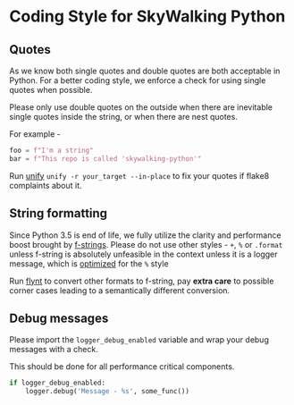 # Coding Style for SkyWalking Python

## Quotes 

As we know both single quotes and double quotes are both acceptable in Python. 
For a better coding style, we enforce a check for using single quotes when possible.

Please only use double quotes on the outside when there are inevitable single quotes inside the string, or when there
are nest quotes.

For example - 
```python
foo = f"I'm a string"
bar = f"This repo is called 'skywalking-python'"
```

Run [unify](https://github.com/myint/unify) `unify -r your_target --in-place` to fix your quotes if flake8 complaints about it.

## String formatting

Since Python 3.5 is end of life, we fully utilize the clarity and performance boost brought by [f-strings](https://docs.python.org/3/reference/lexical_analysis.html#f-strings).
Please do not use other styles - `+`, `%` or `.format` unless f-string is absolutely unfeasible in the context unless
it is a logger message, which is [optimized](https://docs.python.org/3/howto/logging.html#optimization) for the `%` style

Run [flynt](https://github.com/ikamensh/flynt) to convert other formats to f-string, pay **extra care** to possible corner 
cases leading to a semantically different conversion.

## Debug messages
Please import the `logger_debug_enabled` variable and wrap your debug messages with a check.

This should be done for all performance critical components.

```python
if logger_debug_enabled:
    logger.debug('Message - %s', some_func())
```